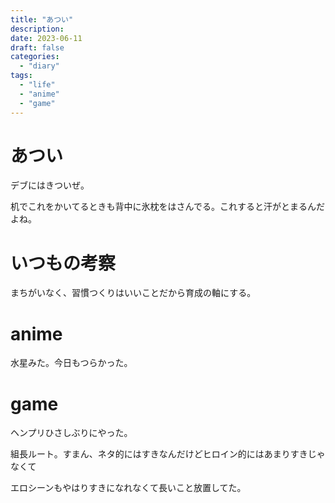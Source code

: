 ```yaml
---
title: "あつい"
description:
date: 2023-06-11
draft: false
categories:
  - "diary"
tags:
  - "life"
  - "anime"
  - "game"
---
```


# あつい

デブにはきついぜ。

机でこれをかいてるときも背中に氷枕をはさんでる。これすると汗がとまるんだよね。

# いつもの考察

まちがいなく、習慣つくりはいいことだから育成の軸にする。

# anime

水星みた。今日もつらかった。

# game

ヘンプリひさしぶりにやった。

組長ルート。すまん、ネタ的にはすきなんだけどヒロイン的にはあまりすきじゃなくて

エロシーンもやはりすきになれなくて長いこと放置してた。
